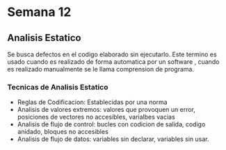 # Semana 12

## Analisis Estatico

Se busca defectos en el codigo elaborado sin ejecutarlo. Este termino es usado cuando es realizado de forma automatica por un software , cuando es realizado manualmente se le llama comprension de programa.

### Tecnicas de Analisis Estatico

- Reglas de Codificacion: Establecidas por una norma
- Analisis de valores extremos: valores que provoquen un error, posiciones de vectores no accesibles, varialbes vacias
- Analisis de flujo de control: bucles con codicion de salida, codigo anidado, bloques no accesibles
- Analisis de flujo de datos: variables sin declarar, variables sin usar.